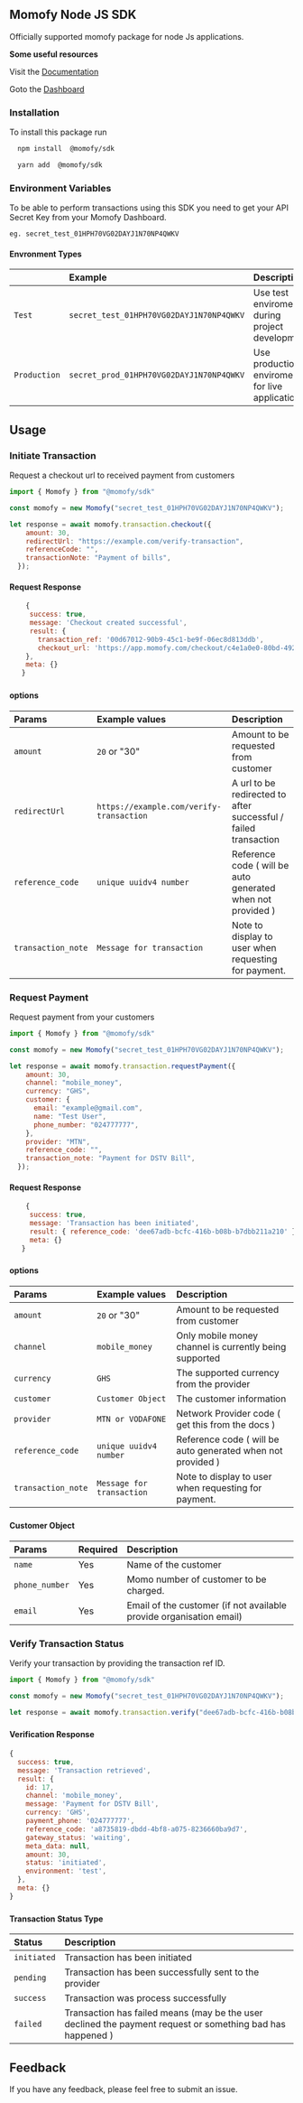 
## Momofy Node JS SDK 

Officially supported momofy package for node Js applications.


**Some useful resources**

Visit the [Documentation](https://momofy.readme.io/)

Goto the  [Dashboard](https://app.momofy.com/)









### Installation

To install this package run

```bash
  npm install  @momofy/sdk
```
```bash
  yarn add  @momofy/sdk
```


### Environment Variables

To be able to perform transactions using this SDK you need to get your API Secret Key from your Momofy Dashboard.

`eg. secret_test_01HPH70VG02DAYJ1N70NP4QWKV`




#### Envronment Types


|  | Example     | Description                       |
| :-------- | :------- | :-------------------------------- |
| `Test`      | `secret_test_01HPH70VG02DAYJ1N70NP4QWKV` | Use test enviroment during project development |
| `Production`      | `secret_prod_01HPH70VG02DAYJ1N70NP4QWKV` | Use production enviroment for live application |



## Usage


### Initiate Transaction

Request a checkout url to received payment from customers

```js
import { Momofy } from "@momofy/sdk"

const momofy = new Momofy("secret_test_01HPH70VG02DAYJ1N70NP4QWKV");

let response = await momofy.transaction.checkout({
    amount: 30,
    redirectUrl: "https://example.com/verify-transaction",
    referenceCode: "",
    transactionNote: "Payment of bills",
  });

```

#### Request Response

```js
    {
     success: true,
     message: 'Checkout created successful',
     result: {
       transaction_ref: '00d67012-90b9-45c1-be9f-06ec8d813ddb',
       checkout_url: 'https://app.momofy.com/checkout/c4e1a0e0-80bd-4925-b7bd-c36e48979f13'
    },
    meta: {}
   }

```

###
#### options


|  Params |   Example values  | Description                       |
| :-------- | :------- | :-------------------------------- |
| `amount`      | `20` or "30" | Amount to be requested from customer |
| `redirectUrl`      | `https://example.com/verify-transaction`  | A url to be redirected to after successful / failed transaction|  
| `reference_code`      | `unique uuidv4 number`  | Reference code ( will be auto generated when not provided )|  
| `transaction_note`      | `Message for transaction`  |Note to display to user when requesting for payment.| 



### Request Payment 

Request payment from your customers

```js
import { Momofy } from "@momofy/sdk"

const momofy = new Momofy("secret_test_01HPH70VG02DAYJ1N70NP4QWKV");

let response = await momofy.transaction.requestPayment({
    amount: 30,
    channel: "mobile_money",
    currency: "GHS",
    customer: {
      email: "example@gmail.com",
      name: "Test User",
      phone_number: "024777777",
    },
    provider: "MTN",
    reference_code: "",
    transaction_note: "Payment for DSTV Bill",
  });

```


#### Request Response

```js
    {
     success: true,
     message: 'Transaction has been initiated',
     result: { reference_code: 'dee67adb-bcfc-416b-b08b-b7dbb211a210' },
     meta: {}
   }

```
###
#### options


|  Params |   Example values  | Description                       |
| :-------- | :------- | :-------------------------------- |
| `amount`      | `20` or "30" | Amount to be requested from customer |
| `channel`      | `mobile_money` | Only mobile money channel is currently being supported |
| `currency`      | `GHS` | The supported currency from the provider |    
| `customer`      | `Customer Object`  | The customer information|   
| `provider`      | `MTN or VODAFONE`  | Network Provider code ( get this from the docs )|  
| `reference_code`      | `unique uuidv4 number`  | Reference code ( will be auto generated when not provided )|  
| `transaction_note`      | `Message for transaction`  |Note to display to user when requesting for payment.| 

###
#### Customer Object

|  Params |   Required  | Description                       |
| :-------- | :------- | :-------------------------------- |
| `name`      | Yes | Name of the customer |
| `phone_number`      | Yes | Momo number of customer to be charged. |
| `email`      | Yes | Email of the customer (if not available provide organisation email)|




### Verify Transaction Status

Verify your transaction by providing the transaction ref ID. 

```js
import { Momofy } from "@momofy/sdk"

const momofy = new Momofy("secret_test_01HPH70VG02DAYJ1N70NP4QWKV");

let response = await momofy.transaction.verify("dee67adb-bcfc-416b-b08b-b7dbb211a210");
```
###

#### Verification Response


```js
{
  success: true,
  message: 'Transaction retrieved',
  result: {
    id: 17,
    channel: 'mobile_money',
    message: 'Payment for DSTV Bill',
    currency: 'GHS',
    payment_phone: '024777777',
    reference_code: 'a8735819-dbdd-4bf8-a075-8236660ba9d7',
    gateway_status: 'waiting',
    meta_data: null,
    amount: 30,
    status: 'initiated',
    environment: 'test',
  },
  meta: {}
}

```

###

#### Transaction Status Type

|  Status |  Description                       |
| :-------- | :------- | 
| `initiated`      | Transaction has been initiated|
| `pending`      | Transaction has been successfully sent to the provider |
| `success`      | Transaction was process successfully|
| `failed`      | Transaction has failed means (may be the user declined the payment request or something bad has happened )|

## Feedback

If you have any feedback, please feel free to submit an issue.

